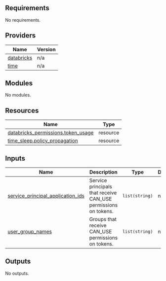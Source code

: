 <!-- BEGIN_TF_DOCS -->
## Requirements

No requirements.

## Providers

| Name | Version |
|------|---------|
| <a name="provider_databricks"></a> [databricks](#provider\_databricks) | n/a |
| <a name="provider_time"></a> [time](#provider\_time) | n/a |

## Modules

No modules.

## Resources

| Name | Type |
|------|------|
| [databricks_permissions.token_usage](https://registry.terraform.io/providers/databricks/databricks/latest/docs/resources/permissions) | resource |
| [time_sleep.policy_propagation](https://registry.terraform.io/providers/hashicorp/time/latest/docs/resources/sleep) | resource |

## Inputs

| Name | Description | Type | Default | Required |
|------|-------------|------|---------|:--------:|
| <a name="input_service_principal_application_ids"></a> [service\_principal\_application\_ids](#input\_service\_principal\_application\_ids) | Service principals that receive CAN\_USE permissions on tokens. | `list(string)` | n/a | yes |
| <a name="input_user_group_names"></a> [user\_group\_names](#input\_user\_group\_names) | Groups that receive CAN\_USE permissions on tokens. | `list(string)` | n/a | yes |

## Outputs

No outputs.
<!-- END_TF_DOCS -->
